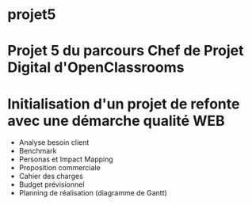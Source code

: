 # projet5
# Projet 5 du parcours Chef de Projet Digital d'OpenClassrooms

# Initialisation d'un projet de refonte avec une démarche qualité WEB

- Analyse besoin client
- Benchmark
- Personas et Impact Mapping
- Proposition commerciale
- Cahier des charges
- Budget prévisionnel
- Planning de réalisation (diagramme de Gantt)
